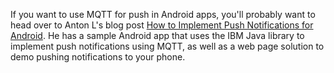 <!--
.. title: MQTT Push on Android
.. slug: mqtt-push-on-android
.. date: 2010-05-16 22:43:34
.. tags: Applications, Obsolete
.. category:
.. link:
.. description:
.. type: text
-->

If you want to use MQTT for push in Android apps, you'll probably want to head
over to Anton L's blog post [How to Implement Push Notifications for Android].
He has a sample Android app that uses the IBM Java library to implement push
notifications using MQTT, as well as a web page solution to demo pushing
notifications to your phone.

[How to Implement Push Notifications for Android]: http://tokudu.com/2010/how-to-implement-push-notifications-for-android/

